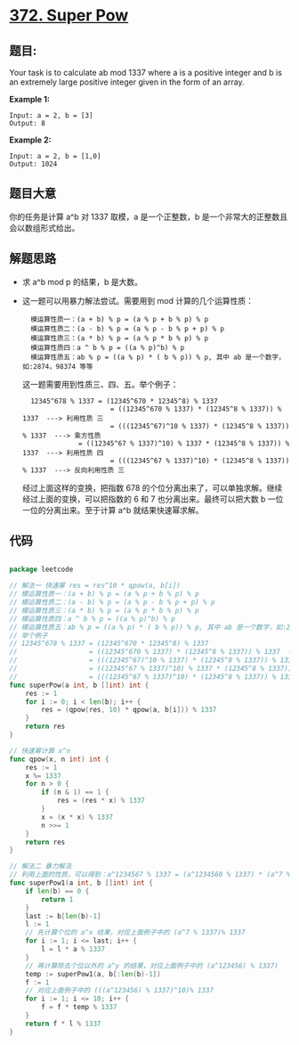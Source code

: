# [372. Super Pow](https://leetcode.com/problems/super-pow/)


## 题目:

Your task is to calculate ab mod 1337 where a is a positive integer and b is an extremely large positive integer given in the form of an array.

**Example 1:**

    Input: a = 2, b = [3]
    Output: 8

**Example 2:**

    Input: a = 2, b = [1,0]
    Output: 1024


## 题目大意


你的任务是计算 a^b 对 1337 取模，a 是一个正整数，b 是一个非常大的正整数且会以数组形式给出。

## 解题思路

- 求 a^b mod p 的结果，b 是大数。
- 这一题可以用暴力解法尝试。需要用到 mod 计算的几个运算性质：

        模运算性质一：(a + b) % p = (a % p + b % p) % p
        模运算性质二：(a - b) % p = (a % p - b % p + p) % p
        模运算性质三：(a * b) % p = (a % p * b % p) % p
        模运算性质四：a ^ b % p = ((a % p)^b) % p
        模运算性质五：ab % p = ((a % p) * ( b % p)) % p, 其中 ab 是一个数字，如:2874，98374 等等

    这一题需要用到性质三、四、五。举个例子：

        12345^678 % 1337 = (12345^670 * 12345^8) % 1337
        				    = ((12345^670 % 1337) * (12345^8 % 1337)) % 1337  ---> 利用性质 三
        				    = (((12345^67)^10 % 1337) * (12345^8 % 1337)) % 1337  ---> 乘方性质
                    = ((12345^67 % 1337)^10) % 1337 * (12345^8 % 1337)) % 1337  ---> 利用性质 四
        				    = (((12345^67 % 1337)^10) * (12345^8 % 1337)) % 1337  ---> 反向利用性质 三

    经过上面这样的变换，把指数 678 的个位分离出来了，可以单独求解。继续经过上面的变换，可以把指数的 6 和 7 也分离出来。最终可以把大数 b 一位一位的分离出来。至于计算 a^b 就结果快速幂求解。


## 代码

```go

package leetcode

// 解法一 快速幂 res = res^10 * qpow(a, b[i])
// 模运算性质一：(a + b) % p = (a % p + b % p) % p
// 模运算性质二：(a - b) % p = (a % p - b % p + p) % p
// 模运算性质三：(a * b) % p = (a % p * b % p) % p
// 模运算性质四：a ^ b % p = ((a % p)^b) % p
// 模运算性质五：ab % p = ((a % p) * ( b % p)) % p, 其中 ab 是一个数字，如:2874，98374 等等
// 举个例子
// 12345^678 % 1337 = (12345^670 * 12345^8) % 1337
//				    = ((12345^670 % 1337) * (12345^8 % 1337)) % 1337  ---> 利用性质 三
//				    = (((12345^67)^10 % 1337) * (12345^8 % 1337)) % 1337  ---> 乘方性质
//                  = ((12345^67 % 1337)^10) % 1337 * (12345^8 % 1337)) % 1337  ---> 利用性质 四
//				    = (((12345^67 % 1337)^10) * (12345^8 % 1337)) % 1337  ---> 反向利用性质 三
func superPow(a int, b []int) int {
	res := 1
	for i := 0; i < len(b); i++ {
		res = (qpow(res, 10) * qpow(a, b[i])) % 1337
	}
	return res
}

// 快速幂计算 x^n
func qpow(x, n int) int {
	res := 1
	x %= 1337
	for n > 0 {
		if (n & 1) == 1 {
			res = (res * x) % 1337
		}
		x = (x * x) % 1337
		n >>= 1
	}
	return res
}

// 解法二 暴力解法
// 利用上面的性质，可以得到：a^1234567 % 1337 = (a^1234560 % 1337) * (a^7 % 1337) % k = ((((a^123456) % 1337)^10)% 1337 * (a^7 % 1337))% 1337;
func superPow1(a int, b []int) int {
	if len(b) == 0 {
		return 1
	}
	last := b[len(b)-1]
	l := 1
	// 先计算个位的 a^x 结果，对应上面例子中的 (a^7 % 1337)% 1337
	for i := 1; i <= last; i++ {
		l = l * a % 1337
	}
	// 再计算除去个位以外的 a^y 的结果，对应上面例子中的 (a^123456) % 1337)
	temp := superPow1(a, b[:len(b)-1])
	f := 1
	// 对应上面例子中的 (((a^123456) % 1337)^10)% 1337
	for i := 1; i <= 10; i++ {
		f = f * temp % 1337
	}
	return f * l % 1337
}

```